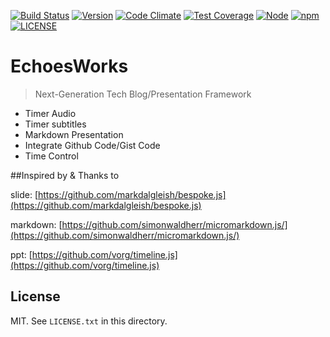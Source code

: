 [![Build Status](https://travis-ci.org/phodal/echoesworks.svg?branch=master)](https://travis-ci.org/phodal/echoesworks)
[![Version](http://img.shields.io/npm/v/echoesworks.svg?style=flat)](http://http://img.shields.io/npm/v/echoesworks.svg)
[![Code Climate](https://codeclimate.com/github/phodal/echoesworks/badges/gpa.svg)](https://codeclimate.com/github/phodal/echoesworks)
[![Test Coverage](https://codeclimate.com/github/phodal/echoesworks/badges/coverage.svg)](https://codeclimate.com/github/phodal/echoesworks)
[![Node](https://img.shields.io/node/v/gh-badges.svg?style=flat)]()
[![npm](https://img.shields.io/npm/dm/echoesworks.svg?style=flat)]()
[![LICENSE](https://img.shields.io/badge/license-MIT-green.svg?style=flat)]()

# EchoesWorks

> Next-Generation Tech Blog/Presentation Framework
 
- Timer Audio
- Timer subtitles
- Markdown Presentation
- Integrate Github Code/Gist Code
- Time Control

##Inspired by & Thanks to

slide: [https://github.com/markdalgleish/bespoke.js](https://github.com/markdalgleish/bespoke.js)

markdown: [https://github.com/simonwaldherr/micromarkdown.js/](https://github.com/simonwaldherr/micromarkdown.js/)

ppt: [https://github.com/vorg/timeline.js](https://github.com/vorg/timeline.js)

## License

MIT. See `LICENSE.txt` in this directory.
